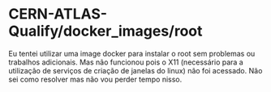 # CERN-ATLAS-Qualify/docker_images/root
Eu tentei utilizar uma image docker para instalar o root sem problemas ou trabalhos adicionais. Mas não funcionou pois o X11 (necessário para a utilização de serviços de criação de janelas do linux) não foi acessado. Não sei como resolver mas não vou perder tempo nisso.
